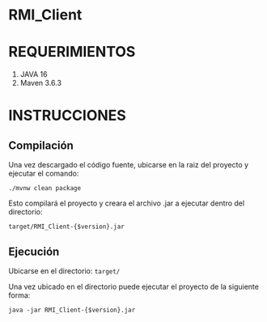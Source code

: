# RMI_Client
# REQUERIMIENTOS

1. JAVA 16
2. Maven 3.6.3

# INSTRUCCIONES

## Compilación
Una vez descargado el código fuente, ubicarse en la raiz del proyecto y ejecutar el comando:

    ./mvnw clean package

Esto compilará el proyecto y creara el archivo .jar a ejecutar dentro del directorio:

`target/RMI_Client-{$version}.jar`

## Ejecución
Ubicarse en el directorio: `target/`

Una vez ubicado en el directorio puede ejecutar el proyecto de la siguiente forma:

    java -jar RMI_Client-{$version}.jar
